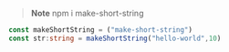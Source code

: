>**Note**
>npm i make-short-string

```typescript
const makeShortString = ("make-short-string")
const str:string = makeShortString("hello-world",10)
```
